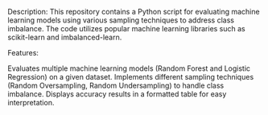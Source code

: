 Description:
This repository contains a Python script for evaluating machine learning models using various sampling techniques to address class imbalance. The code utilizes popular machine learning libraries such as scikit-learn and imbalanced-learn.

Features:

Evaluates multiple machine learning models (Random Forest and Logistic Regression) on a given dataset.
Implements different sampling techniques (Random Oversampling, Random Undersampling) to handle class imbalance.
Displays accuracy results in a formatted table for easy interpretation.
